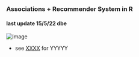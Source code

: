 ### Associations + Recommender System in R
#### last update 15/5/22 dbe

![image](https://user-images.githubusercontent.com/52699611/168467469-015479bf-7d0d-4cd0-91bf-ff5942469a30.png)

* see [XXXX](https://www.kaggle.com/code/manas13/time-series-air-passenger/notebook) for YYYYY
